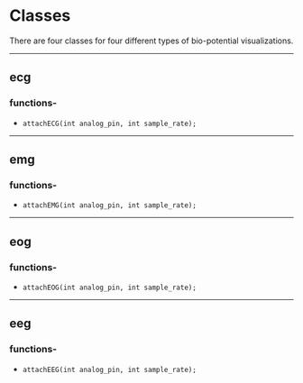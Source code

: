 # Classes

There are four classes for four different types of bio-potential visualizations.


---

## ecg

### functions-
- `attachECG(int analog_pin, int sample_rate);`

---
## emg

### functions-
- `attachEMG(int analog_pin, int sample_rate);`

---

## eog

### functions-
- `attachEOG(int analog_pin, int sample_rate);`

---

## eeg

### functions-
- `attachEEG(int analog_pin, int sample_rate);`